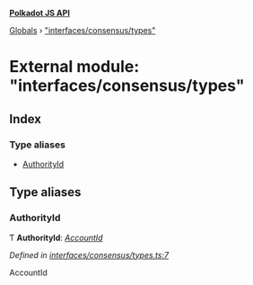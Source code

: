 **[Polkadot JS API](../README.md)**

[Globals](../globals.md) › [&quot;interfaces/consensus/types&quot;](_interfaces_consensus_types_.md)

# External module: "interfaces/consensus/types"

## Index

### Type aliases

* [AuthorityId](_interfaces_consensus_types_.md#authorityid)

## Type aliases

###  AuthorityId

Ƭ **AuthorityId**: *[AccountId](../classes/_primitive_generic_accountid_.accountid.md)*

*Defined in [interfaces/consensus/types.ts:7](https://github.com/polkadot-js/api/blob/d1105c8/packages/types/src/interfaces/consensus/types.ts#L7)*

AccountId